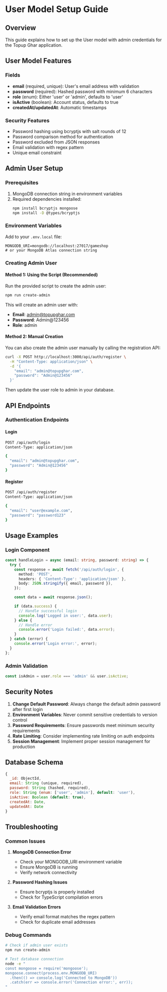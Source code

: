 # User Model Setup Guide

## Overview

This guide explains how to set up the User model with admin credentials for the Topup Ghar application.

## User Model Features

### Fields

- **email** (required, unique): User's email address with validation
- **password** (required): Hashed password with minimum 6 characters
- **role** (enum): Either 'user' or 'admin', defaults to 'user'
- **isActive** (boolean): Account status, defaults to true
- **createdAt/updatedAt**: Automatic timestamps

### Security Features

- Password hashing using bcryptjs with salt rounds of 12
- Password comparison method for authentication
- Password excluded from JSON responses
- Email validation with regex pattern
- Unique email constraint

## Admin User Setup

### Prerequisites

1. MongoDB connection string in environment variables
2. Required dependencies installed:
   ```bash
   npm install bcryptjs mongoose
   npm install -D @types/bcryptjs
   ```

### Environment Variables

Add to your `.env.local` file:

```env
MONGODB_URI=mongodb://localhost:27017/gameshop
# or your MongoDB Atlas connection string
```

### Creating Admin User

#### Method 1: Using the Script (Recommended)

Run the provided script to create the admin user:

```bash
npm run create-admin
```

This will create an admin user with:

- **Email**: admin@topupghar.com
- **Password**: Admin@123456
- **Role**: admin

#### Method 2: Manual Creation

You can also create the admin user manually by calling the registration API:

```bash
curl -X POST http://localhost:3000/api/auth/register \
  -H "Content-Type: application/json" \
  -d '{
    "email": "admin@topupghar.com",
    "password": "Admin@123456"
  }'
```

Then update the user role to admin in your database.

## API Endpoints

### Authentication Endpoints

#### Login

```bash
POST /api/auth/login
Content-Type: application/json

{
  "email": "admin@topupghar.com",
  "password": "Admin@123456"
}
```

#### Register

```bash
POST /api/auth/register
Content-Type: application/json

{
  "email": "user@example.com",
  "password": "password123"
}
```

## Usage Examples

### Login Component

```typescript
const handleLogin = async (email: string, password: string) => {
  try {
    const response = await fetch('/api/auth/login', {
      method: 'POST',
      headers: { 'Content-Type': 'application/json' },
      body: JSON.stringify({ email, password }),
    });

    const data = await response.json();

    if (data.success) {
      // Handle successful login
      console.log('Logged in user:', data.user);
    } else {
      // Handle error
      console.error('Login failed:', data.error);
    }
  } catch (error) {
    console.error('Login error:', error);
  }
};
```

### Admin Validation

```typescript
const isAdmin = user.role === 'admin' && user.isActive;
```

## Security Notes

1. **Change Default Password**: Always change the default admin password after first login
2. **Environment Variables**: Never commit sensitive credentials to version control
3. **Password Requirements**: Ensure passwords meet minimum security requirements
4. **Rate Limiting**: Consider implementing rate limiting on auth endpoints
5. **Session Management**: Implement proper session management for production

## Database Schema

```javascript
{
  _id: ObjectId,
  email: String (unique, required),
  password: String (hashed, required),
  role: String (enum: ['user', 'admin'], default: 'user'),
  isActive: Boolean (default: true),
  createdAt: Date,
  updatedAt: Date
}
```

## Troubleshooting

### Common Issues

1. **MongoDB Connection Error**

   - Check your MONGODB_URI environment variable
   - Ensure MongoDB is running
   - Verify network connectivity

2. **Password Hashing Issues**

   - Ensure bcryptjs is properly installed
   - Check for TypeScript compilation errors

3. **Email Validation Errors**
   - Verify email format matches the regex pattern
   - Check for duplicate email addresses

### Debug Commands

```bash
# Check if admin user exists
npm run create-admin

# Test database connection
node -e "
const mongoose = require('mongoose');
mongoose.connect(process.env.MONGODB_URI)
  .then(() => console.log('Connected to MongoDB'))
  .catch(err => console.error('Connection error:', err));
"
```
